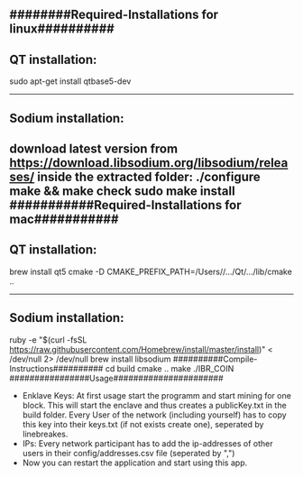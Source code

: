 ########Required-Installations for linux##########
----------------------
QT installation:
----------------------
sudo apt-get install qtbase5-dev

----------------------
Sodium installation:
----------------------
download latest version from https://download.libsodium.org/libsodium/releases/
inside the extracted folder:
./configure
make && make check
sudo make install
###########Required-Installations for mac###########
----------------------
QT installation:
----------------------
brew install qt5
cmake -D CMAKE_PREFIX_PATH=/Users/<username>/.../Qt/.../lib/cmake ..

----------------------
Sodium installation:
----------------------
ruby -e "$(curl -fsSL https://raw.githubusercontent.com/Homebrew/install/master/install)" < /dev/null 2> /dev/null
brew install libsodium
##########Compile-Instructions##########
cd build
cmake ..
make
./IBR_COIN
################Usage######################
- Enklave Keys: At first usage start the programm and start mining for one block. This will start the enclave and thus creates a publicKey.txt in the build folder. Every User of the network (including yourself) has to copy this key into their keys.txt (if not exists create one), seperated by linebreakes.
- IPs: Every network participant has to add the ip-addresses of other users in their config/addresses.csv file (seperated by ",")
- Now you can restart the application and start using this app.

